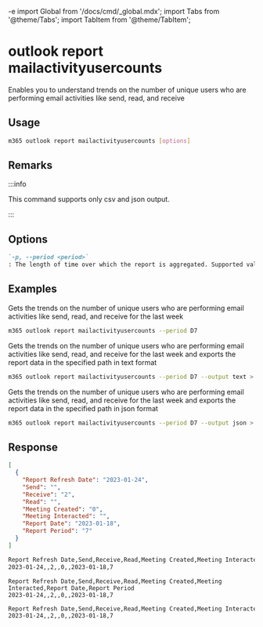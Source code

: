 -e <!-- DISCLAIMER: All secrets, passwords, and sensitive values in this document are examples only and not real credentials. -->
import Global from '/docs/cmd/_global.mdx';
import Tabs from '@theme/Tabs';
import TabItem from '@theme/TabItem';

# outlook report mailactivityusercounts

Enables you to understand trends on the number of unique users who are performing email activities like send, read, and receive

## Usage

```sh
m365 outlook report mailactivityusercounts [options]
```

## Remarks

:::info

This command supports only csv and json output.

:::

## Options

```md definition-list
`-p, --period <period>`
: The length of time over which the report is aggregated. Supported values `D7`, `D30`, `D90`, `D180`.
```

<Global />

## Examples

Gets the trends on the number of unique users who are performing email activities like send, read, and receive for the last week

```sh
m365 outlook report mailactivityusercounts --period D7
```

Gets the trends on the number of unique users who are performing email activities like send, read, and receive for the last week and exports the report data in the specified path in text format

```sh
m365 outlook report mailactivityusercounts --period D7 --output text > "mailactivityusercounts.txt"
```

Gets the trends on the number of unique users who are performing email activities like send, read, and receive for the last week and exports the report data in the specified path in json format

```sh
m365 outlook report mailactivityusercounts --period D7 --output json > "mailactivityusercounts.json"
```

## Response

<Tabs>
  <TabItem value="JSON">

  ```json
  [
    {
      "Report Refresh Date": "2023-01-24",
      "Send": "",
      "Receive": "2",
      "Read": "",
      "Meeting Created": "0",
      "Meeting Interacted": "",
      "Report Date": "2023-01-18",
      "Report Period": "7"
    }
  ]
  ```

  </TabItem>
  <TabItem value="Text">

  ```txt
  Report Refresh Date,Send,Receive,Read,Meeting Created,Meeting Interacted,Report Date,Report Period
  2023-01-24,,2,,0,,2023-01-18,7
  ```

  </TabItem>
  <TabItem value="CSV">

  ```csv
  Report Refresh Date,Send,Receive,Read,Meeting Created,Meeting Interacted,Report Date,Report Period
  2023-01-24,,2,,0,,2023-01-18,7
  ```

  </TabItem>
  <TabItem value="Markdown">

  ```md
  Report Refresh Date,Send,Receive,Read,Meeting Created,Meeting Interacted,Report Date,Report Period
  2023-01-24,,2,,0,,2023-01-18,7
  ```

  </TabItem>
</Tabs>
